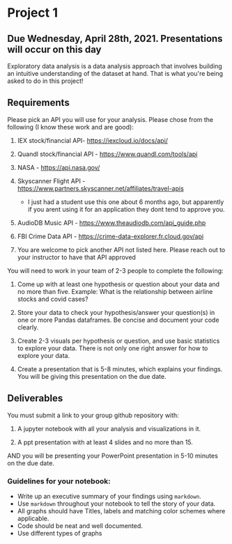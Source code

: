 # Project 1

## Due Wednesday, April 28th, 2021. Presentations will occur on this day

Exploratory data analysis is a data analysis approach that involves building an intuitive understanding
of the dataset at hand. That is what you're being asked to do in this project!

## Requirements

Please pick an API you will use for your analysis. Please chose from the following (I know these work and are good):

1. IEX stock/financial API- https://iexcloud.io/docs/api/ 
2. Quandl stock/financial API - https://www.quandl.com/tools/api
3. NASA - https://api.nasa.gov/
4. Skyscanner Flight API - https://www.partners.skyscanner.net/affiliates/travel-apis
	- I just had a student use this one about 6 months ago, but apparently if you arent using it for an application
	they dont tend to approve you.
	
5. AudioDB Music API - https://www.theaudiodb.com/api_guide.php
6. FBI Crime Data API - https://crime-data-explorer.fr.cloud.gov/api
7. You are welcome to pick another API not listed here. Please reach out to your instructor to
have that API approved



You will need to work in your team of 2-3 people to complete the following:

1. Come up with at least one hypothesis or question about your data and no more than five. 
Example: What is the relationship between airline stocks and covid cases?

2. Store your data to check your hypothesis/answer your question(s) in one or more Pandas dataframes. 
Be concise and document your code clearly.

3. Create 2-3 visuals per hypothesis or question, and use basic statistics to explore your data. There is not only one right answer
for how to explore your data.

4. Create a presentation that is 5-8 minutes, which explains your findings. You will be giving this presentation
on the due date. 

## Deliverables

You must submit a link to your group github repository with:

1. A jupyter notebook with all your analysis and visualizations in it.

2. A ppt presentation with at least 4 slides and no more than 15. 

AND you will be presenting your PowerPoint presentation in 5-10 minutes on the due date. 


### Guidelines for your notebook:

- Write up an executive summary of your findings using `markdown`. 
- Use `markdown` throughout your notebook to tell the story of your data.
- All graphs should have Titles, labels and matching color schemes where applicable.
- Code should be neat and well documented. 
- Use different types of graphs
